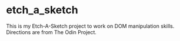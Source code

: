 # etch_a_sketch
This is my Etch-A-Sketch project to work on DOM manipulation skills. Directions are from The Odin Project.

